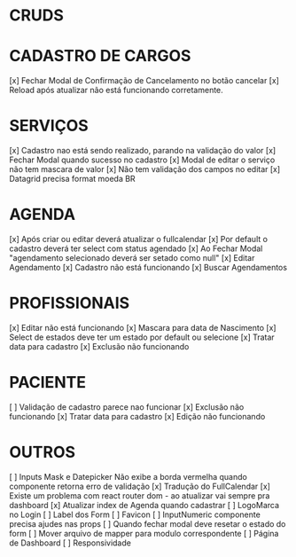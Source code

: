 # CRUDS

# CADASTRO DE CARGOS

[x] Fechar Modal de Confirmação de Cancelamento no botão cancelar
[x] Reload após atualizar não está funcionando corretamente.

# SERVIÇOS

[x] Cadastro nao está sendo realizado, parando na validação do valor
[x] Fechar Modal quando sucesso no cadastro
[x] Modal de editar o serviço não tem mascara de valor
[x] Não tem validação dos campos no editar
[x] Datagrid precisa format moeda BR

# AGENDA

[x] Após criar ou editar deverá atualizar o fullcalendar
[x] Por default o cadastro deverá ter select com status agendado
[x] Ao Fechar Modal "agendamento selecionado deverá ser setado como null"
[x] Editar Agendamento
[x] Cadastro não está funcionando
[x] Buscar Agendamentos

# PROFISSIONAIS

[x] Editar não está funcionando
[x] Mascara para data de Nascimento
[x] Select de estados deve ter um estado por default ou selecione
[x] Tratar data para cadastro
[x] Exclusão não funcionando

# PACIENTE

[ ] Validação de cadastro parece nao funcionar
[x] Exclusão não funcionando
[x] Tratar data para cadastro
[x] Edição não funcionando

# OUTROS

[ ] Inputs Mask e Datepicker Não exibe a borda vermelha quando componente retorna erro de validação
[x] Tradução do FullCalendar
[x] Existe um problema com react router dom - ao atualizar vai sempre pra dashboard
[x] Atualizar index de Agenda quando cadastrar
[ ] LogoMarca no Login
[ ] Label dos Form
[ ] Favicon
[ ] InputNumeric componente precisa ajudes nas props
[ ] Quando fechar modal deve resetar o estado do form
[ ] Mover arquivo de mapper para modulo correspondente
[ ] Página de Dashboard
[ ] Responsividade
